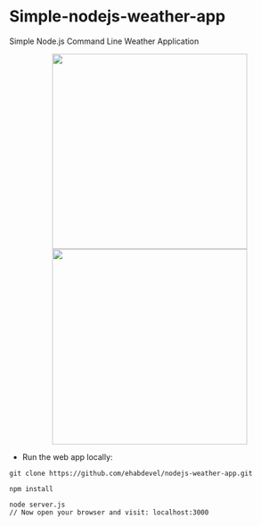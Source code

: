# Simple-nodejs-weather-app
Simple Node.js Command Line Weather Application

<p align="center">
  <img src="screenshot/screenshot1.png" width="350"/>
  <img src="screenshot/screenshot2.png" width="350"/>
</p>

* Run the web app locally:
```
git clone https://github.com/ehabdevel/nodejs-weather-app.git

npm install

node server.js
// Now open your browser and visit: localhost:3000
```
